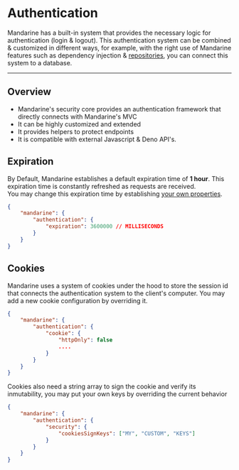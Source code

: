 # Authentication
Mandarine has a built-in system that provides the necessary logic for authentication (login & logout). This authentication system can be combined & customized in different ways, for example, with the right use of Mandarine features such as dependency injection & [repositories](/docs/develop/mandarine/data-repositories), you can connect this system to a database.

-----------

## Overview

- Mandarine's security core provides an authentication framework that directly connects with Mandarine's MVC
- It can be highly customized and extended
- It provides helpers to protect endpoints
- It is compatible with external Javascript & Deno API's. 

## Expiration
By Default, Mandarine establishes a default expiration time of **1 hour**. This expiration time is constantly refreshed as requests are received.  
You may change this expiration time by establishing [your own properties](/docs/mandarine/properties).
```json
{
    "mandarine": {
        "authentication": {
            "expiration": 3600000 // MILLISECONDS
        }
    }
}
```

## Cookies
Mandarine uses a system of cookies under the hood to store the session id that connects the authentication system to the client's computer. You may add a new cookie configuration by overriding it.
```json
{
    "mandarine": {
        "authentication": {
            "cookie": {
                "httpOnly": false
                ....
            }
        }
    }
}
```
Cookies also need a string array to sign the cookie and verify its inmutability, you may put your own keys by overriding the current behavior
```json
{
    "mandarine": {
        "authentication": {
            "security": {
                "cookiesSignKeys": ["MY", "CUSTOM", "KEYS"]
            }        
        }
    }
}
```